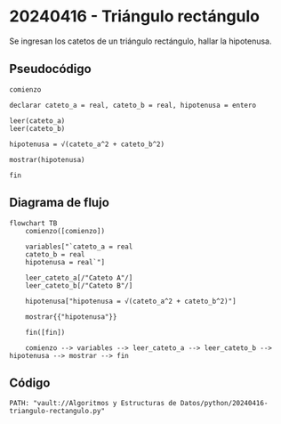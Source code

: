 # 20240416 - Triángulo rectángulo

Se ingresan los catetos de un triángulo rectángulo, hallar la hipotenusa.

## Pseudocódigo

```
comienzo

declarar cateto_a = real, cateto_b = real, hipotenusa = entero

leer(cateto_a)
leer(cateto_b)

hipotenusa = √(cateto_a^2 + cateto_b^2)

mostrar(hipotenusa)

fin
```

## Diagrama de flujo

```mermaid
flowchart TB
	comienzo([comienzo])

	variables["`cateto_a = real
	cateto_b = real
	hipotenusa = real`"]

	leer_cateto_a[/"Cateto A"/]
	leer_cateto_b[/"Cateto B"/]

	hipotenusa["hipotenusa = √(cateto_a^2 + cateto_b^2)"]

	mostrar{{"hipotenusa"}}
	
	fin([fin])

	comienzo --> variables --> leer_cateto_a --> leer_cateto_b --> hipotenusa --> mostrar --> fin
```

## Código

```embed-python
PATH: "vault://Algoritmos y Estructuras de Datos/python/20240416-triangulo-rectangulo.py"
```
